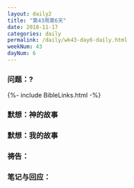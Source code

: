 ```yaml
---
layout: daily2
title: "第43周第6天"
date: 2018-11-17
categories: daily
permalink: /daily/wk43-day6-daily.html
weekNum: 43
dayNum: 6
---
```


### 问题：?

{%- include BibleLinks.html -%}

### 默想：神的故事 


### 默想：我的故事

### 祷告：

### 笔记与回应：
